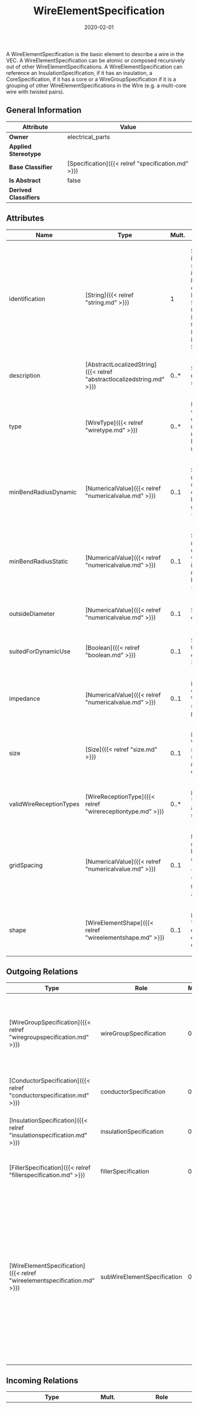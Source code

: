 ﻿---
title: WireElementSpecification
toc: false
type: specs
date: "2020-02-01"
draft: false
specification: VEC
version: 1.2.0
documentType: "Recommendation"
elementType: Class
classes:
  - WireElementSpecification
menu_name: vec-1.2.0
---
<p> A WireElementSpecification is the basic element to describe a wire in the VEC. A WireElementSpecification can be atomic or composed recursively out of other WireElementSpecifications. A WireElementSpecification can reference an InsulationSpecification, if it has an insulation, a CoreSpecification, if it has a core or a WireGroupSpecification if it is a grouping of other WireElementSpecifications in the Wire (e.g. a multi-core wire with twisted pairs).      </p>

## General Information

| Attribute               | Value |
|-------------------------|-------|
| **Owner**               | electrical_parts |
| **Applied Stereotype**  |   |
| **Base Classifier**     | [Specification]({{< relref "specification.md" >}})<br/>  |
| **Is Abstract**         | false |
| **Derived Classifiers** |   |

## Attributes
|  Name  |  Type  |  Mult.  |  Description  |  Owning Classifier  |
|--------|--------|---------|---------------|--------------|
|identification | [String]({{< relref "string.md" >}}) | 1 | <p> Specifies a unique identification of the specification. The identification is guaranteed to be unique within the document containing the specification. For all VEC-documents a Specification-instance can be trusted to be identical if the DocumentVersion-instance is the same (see DocumentVersion) and the identification of the Specification is the same.      </p> | [Specification]({{< relref "specification.md" >}}) |
|description | [AbstractLocalizedString]({{< relref "abstractlocalizedstring.md" >}}) | 0..* | <p> Specifies additional, human readable information about the specification.      </p> | [Specification]({{< relref "specification.md" >}}) |
|type | [WireType]({{< relref "wiretype.md" >}}) | 0..* | <p> Defines the type of the wire. A wire must not have more than one type. This attribute allows more than one value for the reason, that the same type can be expressed in multiple reference systems.      </p> | [WireElementSpecification]({{< relref "wireelementspecification.md" >}}) |
|minBendRadiusDynamic | [NumericalValue]({{< relref "numericalvalue.md" >}}) | 0..1 | <p> Specifies the minimum bend radius for wire element, if it is used in a dynamic environment, where it is bended repeatedly (e.g. in grommet of the back door). (see KLBFRM-311)      </p> | [WireElementSpecification]({{< relref "wireelementspecification.md" >}}) |
|minBendRadiusStatic | [NumericalValue]({{< relref "numericalvalue.md" >}}) | 0..1 | <p>Specifies the minimum bend radius for wire element, if it is used in a static environment, where it is bended once during installation. After that it remains unchanged in its bended position during usage.  (see KLBFRM-311) </p> | [WireElementSpecification]({{< relref "wireelementspecification.md" >}}) |
|outsideDiameter | [NumericalValue]({{< relref "numericalvalue.md" >}}) | 0..1 | <p>Specifies the outside diameter of the WireElement.  </p> | [WireElementSpecification]({{< relref "wireelementspecification.md" >}}) |
|suitedForDynamicUse | [Boolean]({{< relref "boolean.md" >}}) | 0..1 | <p>Specifies if it is allowed to use the WireElement in a dynamic environment.  (see KBLFRM-311)  </p> | [WireElementSpecification]({{< relref "wireelementspecification.md" >}}) |
|impedance | [NumericalValue]({{< relref "numericalvalue.md" >}}) | 0..1 | <p>Defines the impedance of this wireElement. Typically used for WireElements that have subWireElements e.g. twisted pair or coax wires. </p> | [WireElementSpecification]({{< relref "wireelementspecification.md" >}}) |
|size | [Size]({{< relref "size.md" >}}) | 0..1 | <p> Defines the size of a WireElement if it has not the shape of circle. If it has the shape of a circle the size is normally defined by its outside diameter.      </p> | [WireElementSpecification]({{< relref "wireelementspecification.md" >}}) |
|validWireReceptionTypes | [WireReceptionType]({{< relref "wirereceptiontype.md" >}}) | 0..* | <p> Defines the <i>WireReceptionTypes</i> that are allowed for joining with the specified <i>WireElement.</i>      </p> | [WireElementSpecification]({{< relref "wireelementspecification.md" >}}) |
|gridSpacing | [NumericalValue]({{< relref "numericalvalue.md" >}}) | 0..1 | <p> Defines the grid spacing. The grid spacing is the distance between the centres of two adjacent sub wire elements.      </p>      <p> This attribute is only valid for <i>WireElementSpecifications </i>that have <i>SubWireElementSpecifications.</i>      </p> | [WireElementSpecification]({{< relref "wireelementspecification.md" >}}) |
|shape | [WireElementShape]({{< relref "wireelementshape.md" >}}) | 0..1 | <p> Defines the shape of a <i>WireElement. </i>Circular wire elements are defined by their outsideDiameter, all others are defined by their size.      </p> | [WireElementSpecification]({{< relref "wireelementspecification.md" >}}) |

## Outgoing Relations
|    Type  |   Role   |   Mult.   |   Mult.   |   Description   |
|----------|----------|-----------|-----------|-----------------|
| [WireGroupSpecification]({{< relref "wiregroupspecification.md" >}}) | wireGroupSpecification | 0..1 | 0..* | <p> If the <i>WireElementSpecification</i> is representing a wire group, then the specification of the wire group is referenced here. That means as well, that the <i>WireElementSpecification</i> shall have <i>subWireElementSpecifications</i>.      </p> |
| [ConductorSpecification]({{< relref "conductorspecification.md" >}}) | conductorSpecification | 0..1 | 0..* | <p> If the <i>WireElement</i> has a core then the specification of the core is referenced here.      </p> |
| [InsulationSpecification]({{< relref "insulationspecification.md" >}}) | insulationSpecification | 0..1 | 0..* | <p> If the <i>WireElement</i> has an insulation then the specification of the insulation is referenced here.      </p> |
| [FillerSpecification]({{< relref "fillerspecification.md" >}}) | fillerSpecification | 0..1 | 0..* | <p> If the <i>WireElement</i> is a filler then the specification of the filler is referenced here.      </p> |
| [WireElementSpecification]({{< relref "wireelementspecification.md" >}}) | subWireElementSpecification | 0..* | 0..* | <p> Specifies the contained subWireElements if the WireElement has sub elements. If a <i>WireElementSpecification </i>contains the same <i>WireElementSpecification </i>multiple times, then it shall be referenced as often as it occurs in the reality. Otherwise the <i>WireElementSpecification </i>wouldn't specify a wire element unambiguously, because the representation in the model would be the same, regardless of the number of sub elements. Therefore, this association must not be realized with a &quot;set&quot; semantic.      </p>      <p> &#160;      </p> |
##  Incoming Relations
|    Type  |   Mult.  |   Role    |   Mult.   |   Description  |
|----------|----------|-----------|-----------|----------------|
| [WireElementSpecification]({{< relref "wireelementspecification.md" >}}) | 0..* | subWireElementSpecification | 0..* | <p> Specifies the contained subWireElements if the WireElement has sub elements. If a <i>WireElementSpecification </i>contains the same <i>WireElementSpecification </i>multiple times, then it shall be referenced as often as it occurs in the reality. Otherwise the <i>WireElementSpecification </i>wouldn't specify a wire element unambiguously, because the representation in the model would be the same, regardless of the number of sub elements. Therefore, this association must not be realized with a &quot;set&quot; semantic.      </p>      <p> &#160;      </p> |
| [WireSpecification]({{< relref "wirespecification.md" >}}) | 0..* | wireElementSpecification | 1 | <p> References the <i>WireElementSpecification </i>that defines the properties of the top-most <i>WireElement.</i>      </p> |
| [WireElement]({{< relref "wireelement.md" >}}) | 0..* | wireElementSpecification | 1 | <p> Reference the <i>WireElementSpecification </i>that is represented by the <i>WireElement.</i>      </p> |
